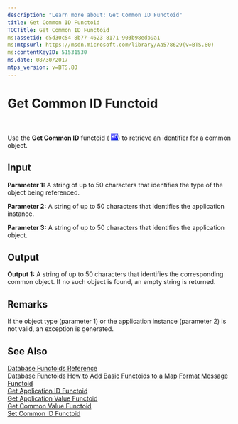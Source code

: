 ```yaml
---
description: "Learn more about: Get Common ID Functoid"
title: Get Common ID Functoid
TOCTitle: Get Common ID Functoid
ms:assetid: d5d30c54-8b77-4623-8171-903b98edb9a1
ms:mtpsurl: https://msdn.microsoft.com/library/Aa578629(v=BTS.80)
ms:contentKeyID: 51531530
ms.date: 08/30/2017
mtps_version: v=BTS.80
---
```


# Get Common ID Functoid

 

Use the **Get Common ID** functoid ( ![Icon that shows the Get Common ID functoid.](images/Aa562112.26f78937-34c9-4149-9603-519109276d7c(BTS.80).jpeg)) to retrieve an identifier for a common object.

## Input

**Parameter 1:** A string of up to 50 characters that identifies the type of the object being referenced.

**Parameter 2:** A string of up to 50 characters that identifies the application instance.

**Parameter 3:** A string of up to 50 characters that identifies the application object.

## Output

**Output 1:** A string of up to 50 characters that identifies the corresponding common object. If no such object is found, an empty string is returned.

## Remarks

If the object type (parameter 1) or the application instance (parameter 2) is not valid, an exception is generated.

## See Also

[Database Functoids Reference](database-functoids-reference.md)  
[Database Functoids](https://msdn.microsoft.com/library/aa560892\(v=bts.80\))  
[How to Add Basic Functoids to a Map](https://msdn.microsoft.com/library/aa560635\(v=bts.80\))  
[Format Message Functoid](format-message-functoid.md)  
[Get Application ID Functoid](get-application-id-functoid.md)  
[Get Application Value Functoid](get-application-value-functoid.md)  
[Get Common Value Functoid](get-common-value-functoid.md)  
[Set Common ID Functoid](set-common-id-functoid.md)

